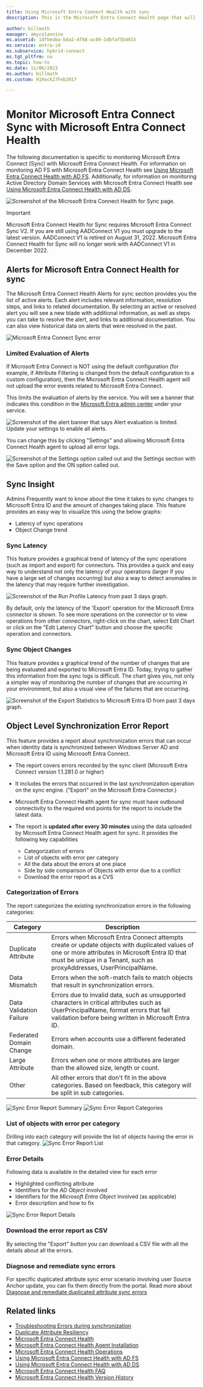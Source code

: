 ```yaml
---
title: Using Microsoft Entra Connect Health with sync
description: This is the Microsoft Entra Connect Health page that will discuss how to monitor Microsoft Entra Connect Sync.

author: billmath
manager: amycolannino
ms.assetid: 1dfbeaba-bda2-4f68-ac89-1dbfaf5b4015
ms.service: entra-id
ms.subservice: hybrid-connect
ms.tgt_pltfrm: na
ms.topic: how-to
ms.date: 11/06/2023
ms.author: billmath
ms.custom: H1Hack27Feb2017

---
```

# Monitor Microsoft Entra Connect Sync with Microsoft Entra Connect Health
The following documentation is specific to monitoring Microsoft Entra Connect (Sync) with Microsoft Entra Connect Health.  For information on monitoring AD FS with Microsoft Entra Connect Health see [Using Microsoft Entra Connect Health with AD FS](how-to-connect-health-adfs.md). Additionally, for information on monitoring Active Directory Domain Services with Microsoft Entra Connect Health see [Using Microsoft Entra Connect Health with AD DS](how-to-connect-health-adds.md).

![Screenshot of the Microsoft Entra Connect Health for Sync page.](./media/how-to-connect-health-sync/syncsnapshot.png)

> [!IMPORTANT]
> Microsoft Entra Connect Health for Sync requires Microsoft Entra Connect Sync V2. If you are still using AADConnect V1 you must upgrade to the latest version. 
> AADConnect V1 is retired on August 31, 2022. Microsoft Entra Connect Health for Sync will no longer work with AADConnect V1 in December 2022.
> 
<a name='alerts-for-azure-ad-connect-health-for-sync'></a>

## Alerts for Microsoft Entra Connect Health for sync
The Microsoft Entra Connect Health Alerts for sync section provides you the list of active alerts. Each alert includes relevant information, resolution steps, and links to related documentation. By selecting an active or resolved alert you will see a new blade with additional information, as well as steps you can take to resolve the alert, and links to additional documentation. You can also view historical data on alerts that were resolved in the past.

![Microsoft Entra Connect Sync error](./media/how-to-connect-health-sync/alert.png)

### Limited Evaluation of Alerts
If Microsoft Entra Connect is NOT using the default configuration (for example, if Attribute Filtering is changed from the default configuration to a custom configuration), then the Microsoft Entra Connect Health agent will not upload the error events related to Microsoft Entra Connect.

This limits the evaluation of alerts by the service. You will see a banner that indicates this condition in the [Microsoft Entra admin center](https://entra.microsoft.com) under your service.

![Screenshot of the alert banner that says Alert evaluation is limited. Update your settings to enable all alerts.](./media/how-to-connect-health-sync/banner.png)

You can change this by clicking "Settings" and allowing Microsoft Entra Connect Health agent to upload all error logs.

![Screenshot of the Settings option called out and the Settings section with the Save option and the ON option called out.](./media/how-to-connect-health-sync/banner2.png)

## Sync Insight
Admins Frequently want to know about the time it takes to sync changes to Microsoft Entra ID and the amount of changes taking place. This feature provides an easy way to visualize this using the below graphs:   

* Latency of sync operations
* Object Change trend

### Sync Latency
This feature provides a graphical trend of latency of the sync operations (such as import and export) for connectors.  This provides a quick and easy way to understand not only the latency of your operations (larger if you have a large set of changes occurring) but also a way to detect anomalies in the latency that may require further investigation.

![Screenshot of the Run Profile Latency from past 3 days graph.](./media/how-to-connect-health-sync/synclatency02.png)

By default, only the latency of the 'Export' operation for the Microsoft Entra connector is shown.  To see more operations on the connector or to view operations from other connectors, right-click on the chart,  select Edit Chart or click on the "Edit Latency Chart" button and choose the specific operation and connectors.

### Sync Object Changes
This feature provides a graphical trend of the number of changes that are being evaluated and exported to Microsoft Entra ID.  Today, trying to gather this information from the sync logs is difficult.  The chart gives you, not only a simpler way of monitoring the number of changes that are occurring in your environment, but also a visual view of the failures that are occurring.

![Screenshot of the Export Statistics to Microsoft Entra ID from past 3 days graph.](./media/how-to-connect-health-sync/syncobjectchanges02.png)

## Object Level Synchronization Error Report
This feature provides a report about synchronization errors that can occur when identity data is synchronized between Windows Server AD and Microsoft Entra ID using Microsoft Entra Connect.

* The report covers errors recorded by the sync client (Microsoft Entra Connect version 1.1.281.0 or higher)
* It includes the errors that occurred in the last synchronization operation on the sync engine. ("Export" on the Microsoft Entra Connector.)
* Microsoft Entra Connect Health agent for sync must have outbound connectivity to the required end points for the report to include the latest data.
* The report is **updated after every 30 minutes** using the data uploaded by Microsoft Entra Connect Health agent for sync.
  It provides the following key capabilities

  * Categorization of errors
  * List of objects with error per category
  * All the data about the errors at one place
  * Side by side comparison of Objects with error due to a conflict
  * Download the error report as a CVS

### Categorization of Errors
The report categorizes the existing synchronization errors in the following categories:

| Category | Description |
| --- | --- |
| Duplicate Attribute |Errors when Microsoft Entra Connect attempts create or update objects with duplicated values of one or more attributes in Microsoft Entra ID that must be unique in a Tenant, such as proxyAddresses, UserPrincipalName. |
| Data Mismatch |Errors when the soft-match fails to match objects that result in synchronization errors. |
| Data Validation Failure |Errors due to invalid data, such as unsupported characters in critical attributes such as UserPrincipalName, format errors that fail validation before being written in Microsoft Entra ID. |
| Federated Domain Change | Errors when accounts use a different federated domain. |
| Large Attribute |Errors when one or more attributes are larger than the allowed size, length or count. |
| Other |All other errors that don't fit in the above categories. Based on feedback, this category will be split in sub categories. |

![Sync Error Report Summary](./media/how-to-connect-health-sync/errorreport01.png)
![Sync Error Report Categories](./media/how-to-connect-health-sync/SyncErrorByTypes.PNG)

### List of objects with error per category
Drilling into each category will provide the list of objects having the error in that category.
![Sync Error Report List](./media/how-to-connect-health-sync/errorreport03.png)

### Error Details
Following data is available in the detailed view for each error

* Highlighted conflicting attribute
* Identifiers for the *AD Object* involved
* Identifiers for the *Microsoft Entra Object* involved (as applicable)
* Error description and how to fix

![Sync Error Report Details](./media/how-to-connect-health-sync/duplicateAttributeSyncError.png)

### Download the error report as CSV
By selecting the "Export" button you can download a CSV file with all the details about all the errors.

### Diagnose and remediate sync errors 
For specific duplicated attribute sync error scenario involving user Source Anchor update, you can fix them directly from the portal. 
Read more about [Diagnose and remediate duplicated attribute sync errors](how-to-connect-health-diagnose-sync-errors.md)

## Related links
* [Troubleshooting Errors during synchronization](tshoot-connect-sync-errors.md)
* [Duplicate Attribute Resiliency](how-to-connect-syncservice-duplicate-attribute-resiliency.md)
* [Microsoft Entra Connect Health](./whatis-azure-ad-connect.md)
* [Microsoft Entra Connect Health Agent Installation](how-to-connect-health-agent-install.md)
* [Microsoft Entra Connect Health Operations](how-to-connect-health-operations.md)
* [Using Microsoft Entra Connect Health with AD FS](how-to-connect-health-adfs.md)
* [Using Microsoft Entra Connect Health with AD DS](how-to-connect-health-adds.md)
* [Microsoft Entra Connect Health FAQ](reference-connect-health-faq.yml)
* [Microsoft Entra Connect Health Version History](reference-connect-health-version-history.md)
